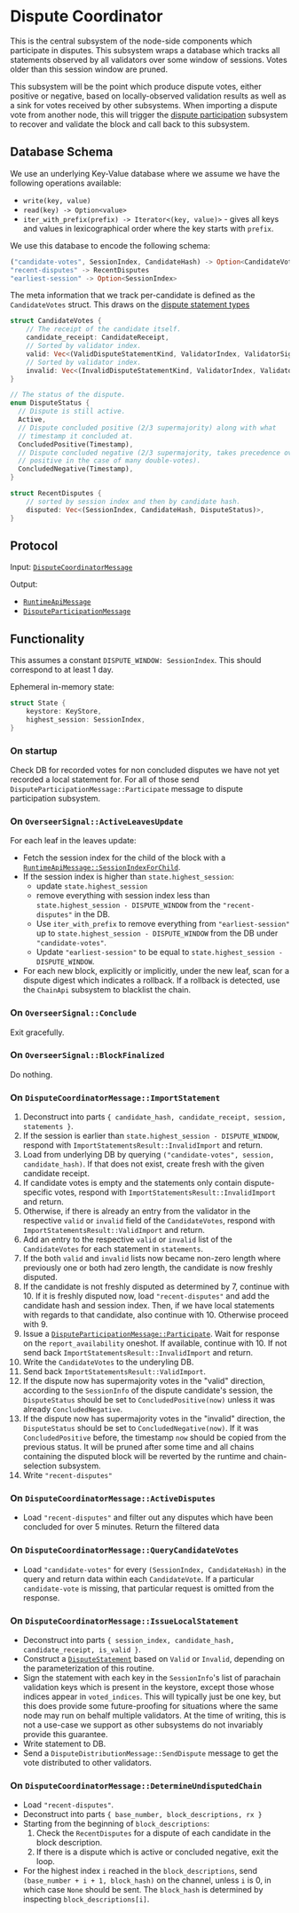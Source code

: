 # Dispute Coordinator

This is the central subsystem of the node-side components which participate in disputes. This subsystem wraps a database which tracks all statements observed by all validators over some window of sessions. Votes older than this session window are pruned.

This subsystem will be the point which produce dispute votes, either positive or negative, based on locally-observed validation results as well as a sink for votes received by other subsystems. When importing a dispute vote from another node, this will trigger the [dispute participation](dispute-participation.md) subsystem to recover and validate the block and call back to this subsystem.

## Database Schema

We use an underlying Key-Value database where we assume we have the following operations available:
  * `write(key, value)`
  * `read(key) -> Option<value>`
  * `iter_with_prefix(prefix) -> Iterator<(key, value)>` - gives all keys and values in lexicographical order where the key starts with `prefix`.

We use this database to encode the following schema:

```rust
("candidate-votes", SessionIndex, CandidateHash) -> Option<CandidateVotes>
"recent-disputes" -> RecentDisputes
"earliest-session" -> Option<SessionIndex>
```

The meta information that we track per-candidate is defined as the `CandidateVotes` struct.
This draws on the [dispute statement types][DisputeTypes]

```rust
struct CandidateVotes {
    // The receipt of the candidate itself.
    candidate_receipt: CandidateReceipt,
    // Sorted by validator index.
    valid: Vec<(ValidDisputeStatementKind, ValidatorIndex, ValidatorSignature)>,
    // Sorted by validator index.
    invalid: Vec<(InvalidDisputeStatementKind, ValidatorIndex, ValidatorSignature)>,
}

// The status of the dispute.
enum DisputeStatus {
  // Dispute is still active.
  Active,
  // Dispute concluded positive (2/3 supermajority) along with what
  // timestamp it concluded at.
  ConcludedPositive(Timestamp),
  // Dispute concluded negative (2/3 supermajority, takes precedence over
  // positive in the case of many double-votes).
  ConcludedNegative(Timestamp),
}

struct RecentDisputes {
    // sorted by session index and then by candidate hash.
    disputed: Vec<(SessionIndex, CandidateHash, DisputeStatus)>,
}
```

## Protocol

Input: [`DisputeCoordinatorMessage`][DisputeCoordinatorMessage]

Output:
  - [`RuntimeApiMessage`][RuntimeApiMessage]
  - [`DisputeParticipationMessage`][DisputeParticipationMessage]

## Functionality

This assumes a constant `DISPUTE_WINDOW: SessionIndex`. This should correspond to at least 1 day.

Ephemeral in-memory state:

```rust
struct State {
    keystore: KeyStore,
    highest_session: SessionIndex,
}
```

### On startup

Check DB for recorded votes for non concluded disputes we have not yet
recorded a local statement for.
For all of those send `DisputeParticipationMessage::Participate` message to
dispute participation subsystem.

### On `OverseerSignal::ActiveLeavesUpdate`

For each leaf in the leaves update:

* Fetch the session index for the child of the block with a [`RuntimeApiMessage::SessionIndexForChild`][RuntimeApiMessage].
* If the session index is higher than `state.highest_session`:
  * update `state.highest_session`
  * remove everything with session index less than `state.highest_session - DISPUTE_WINDOW` from the `"recent-disputes"` in the DB.
  * Use `iter_with_prefix` to remove everything from `"earliest-session"` up to `state.highest_session - DISPUTE_WINDOW` from the DB under `"candidate-votes"`.
  * Update `"earliest-session"` to be equal to `state.highest_session - DISPUTE_WINDOW`.
* For each new block, explicitly or implicitly, under the new leaf, scan for a dispute digest which indicates a rollback. If a rollback is detected, use the `ChainApi` subsystem to blacklist the chain.

### On `OverseerSignal::Conclude`

Exit gracefully.

### On `OverseerSignal::BlockFinalized`

Do nothing.

### On `DisputeCoordinatorMessage::ImportStatement`

1. Deconstruct into parts `{ candidate_hash, candidate_receipt, session, statements }`.
2. If the session is earlier than `state.highest_session - DISPUTE_WINDOW`,
   respond with `ImportStatementsResult::InvalidImport` and return.
3. Load from underlying DB by querying `("candidate-votes", session,
   candidate_hash)`.  If that does not exist, create fresh with the given
   candidate receipt.
4. If candidate votes is empty and the statements only contain dispute-specific
   votes, respond with `ImportStatementsResult::InvalidImport` and return.
5. Otherwise, if there is already an entry from the validator in the respective
  `valid` or `invalid` field of the `CandidateVotes`,  respond with
  `ImportStatementsResult::ValidImport` and return.
6. Add an entry to the respective `valid` or `invalid` list of the
   `CandidateVotes` for each statement in `statements`.
7. If the both `valid` and `invalid` lists now became non-zero length where
   previously one or both had zero length, the candidate is now freshly
   disputed.
8. If the candidate is not freshly disputed as determined by 7, continue with
   10. If it is freshly disputed now, load `"recent-disputes"` and add the
   candidate hash and session index. Then, if we have local statements with
   regards to that candidate,  also continue with 10. Otherwise proceed with 9.
9. Issue a
   [`DisputeParticipationMessage::Participate`][DisputeParticipationMessage].
   Wait for response on the `report_availability` oneshot. If available, continue
   with 10. If not send back `ImportStatementsResult::InvalidImport` and return.
10. Write the `CandidateVotes` to the underyling DB.
11. Send back `ImportStatementsResult::ValidImport`.
12. If the dispute now has supermajority votes in the "valid" direction,
    according to the `SessionInfo` of the dispute candidate's session, the
    `DisputeStatus` should be set to `ConcludedPositive(now)` unless it was
    already `ConcludedNegative`.
13. If the dispute now has supermajority votes in the "invalid" direction,
    the `DisputeStatus` should be set to `ConcludedNegative(now)`. If it
    was `ConcludedPositive` before, the timestamp `now` should be copied
    from the previous status. It will be pruned after some time and all chains
    containing the disputed block will be reverted by the runtime and
    chain-selection subsystem.
14. Write `"recent-disputes"`

### On `DisputeCoordinatorMessage::ActiveDisputes`

* Load `"recent-disputes"` and filter out any disputes which have been concluded for over 5 minutes. Return the filtered data

### On `DisputeCoordinatorMessage::QueryCandidateVotes`

* Load `"candidate-votes"` for every `(SessionIndex, CandidateHash)` in the query and return data within each `CandidateVote`.
  If a particular `candidate-vote` is missing, that particular request is omitted from the response.

### On `DisputeCoordinatorMessage::IssueLocalStatement`

* Deconstruct into parts `{ session_index, candidate_hash, candidate_receipt, is_valid }`.
* Construct a [`DisputeStatement`][DisputeStatement] based on `Valid` or `Invalid`, depending on the parameterization of this routine.
* Sign the statement with each key in the `SessionInfo`'s list of parachain validation keys which is present in the keystore, except those whose indices appear in `voted_indices`. This will typically just be one key, but this does provide some future-proofing for situations where the same node may run on behalf multiple validators. At the time of writing, this is not a use-case we support as other subsystems do not invariably provide this guarantee.
* Write statement to DB.
* Send a `DisputeDistributionMessage::SendDispute` message to get the vote
  distributed to other validators.

### On `DisputeCoordinatorMessage::DetermineUndisputedChain`

* Load `"recent-disputes"`.
* Deconstruct into parts `{ base_number, block_descriptions, rx }`
* Starting from the beginning of `block_descriptions`:
  1. Check the `RecentDisputes` for a dispute of each candidate in the block description.
  1. If there is a dispute which is active or concluded negative, exit the loop.
* For the highest index `i` reached in the `block_descriptions`, send `(base_number + i + 1, block_hash)` on the channel, unless `i` is 0, in which case `None` should be sent. The `block_hash` is determined by inspecting `block_descriptions[i]`.

[DisputeTypes]: ../../types/disputes.md
[DisputeStatement]: ../../types/disputes.md#disputestatement
[DisputeCoordinatorMessage]: ../../types/overseer-protocol.md#dispute-coordinator-message
[RuntimeApiMessage]: ../../types/overseer-protocol.md#runtime-api-message
[DisputeParticipationMessage]: ../../types/overseer-protocol.md#dispute-participation-message
